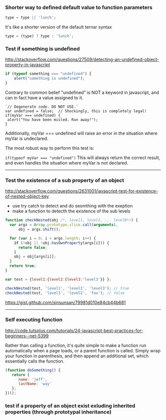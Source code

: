 ### Shorter way to defined default value to function parameters 

```js
type = type || 'lunch';
```
It's like a shorter version of the default ternar syntax 
```js
type = (type) ? type : 'lunch';
```
### **Test if something is undefined**      
http://stackoverflow.com/questions/27509/detecting-an-undefined-object-property-in-javascript
````js
if (typeof something === "undefined") {
    alert("something is undefined");
}
````

Contrary to common belief "undefined" is NOT a keyword in javascript, and can in fact have a value assigned to it.
````
`// Degenerate code. DO NOT USE.`
var undefined = false;  // Shockingly, this is completely legal!
if(myVar === undefined) {
 alert("You have been misled. Run away!");
}
````
Additionally, myVar === undefined will raise an error in the situation where myVar is undeclared.

The most robust way to perform this test is:

````if(typeof myVar === "undefined")````
This will always return the correct result, and even handles the situation where myVar is not declared.

***
### **Test the existence of a sub property of an object** 
http://stackoverflow.com/questions/2631001/javascript-test-for-existence-of-nested-object-key
- use try catch to detect and do seomthing with the exeption 
- make a function to detecth the existence of the sub levels
````js
function checkNested(obj /*, level1, level2, ... levelN*/) {
  var args = Array.prototype.slice.call(arguments),
      obj = args.shift();

  for (var i = 0; i < args.length; i++) {
    if (!obj || !obj.hasOwnProperty(args[i])) {
      return false;
    }
    obj = obj[args[i]];
  }
  return true;
}

var test = {level1:{level2:{level3:'level3'}} };

checkNested(test, 'level1', 'level2', 'level3'); // true
checkNested(test, 'level1', 'level2', 'foo'); // false
````
https://gist.github.com/sinsunsan/79981d010e84cb44b681
***
### Self executing function 

http://code.tutsplus.com/tutorials/24-javascript-best-practices-for-beginners--net-5399

Rather than calling a function, it's quite simple to make a function run automatically when a page loads, or a parent function is called. Simply wrap your function in parenthesis, and then append an additional set, which essentially calls the function.

````js
(function doSomething() {
   return {
      name: 'jeff',
      lastName: 'way'
   };
})();
````


### test if a property of an object exist exluding inherited properties (through prototypal inheritance)